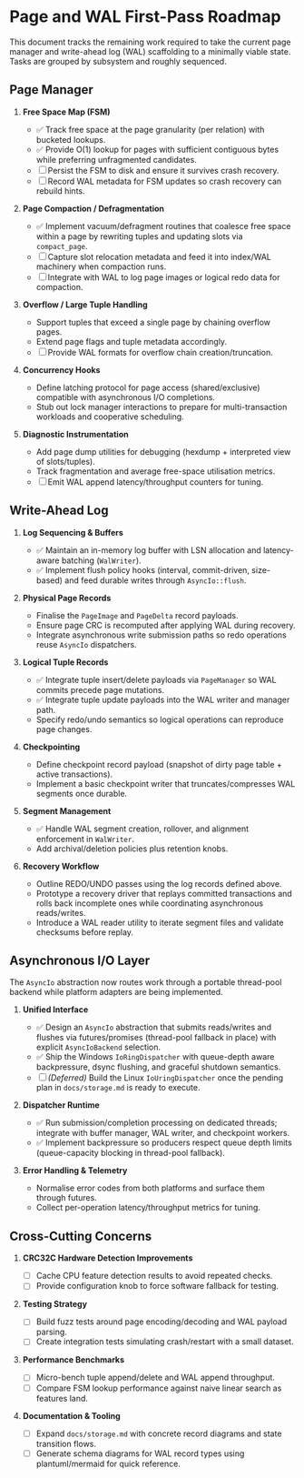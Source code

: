 # Page and WAL First-Pass Roadmap

This document tracks the remaining work required to take the current page manager and write-ahead log (WAL) scaffolding to a minimally viable state. Tasks are grouped by subsystem and roughly sequenced.

## Page Manager

1. **Free Space Map (FSM)**
   - ✅ Track free space at the page granularity (per relation) with bucketed lookups.
   - ✅ Provide O(1) lookup for pages with sufficient contiguous bytes while preferring unfragmented candidates.
   - ☐ Persist the FSM to disk and ensure it survives crash recovery.
   - ☐ Record WAL metadata for FSM updates so crash recovery can rebuild hints.

2. **Page Compaction / Defragmentation**
   - ✅ Implement vacuum/defragment routines that coalesce free space within a page by rewriting tuples and updating slots via `compact_page`.
   - ☐ Capture slot relocation metadata and feed it into index/WAL machinery when compaction runs.
   - ☐ Integrate with WAL to log page images or logical redo data for compaction.

3. **Overflow / Large Tuple Handling**
   - Support tuples that exceed a single page by chaining overflow pages.
   - Extend page flags and tuple metadata accordingly.
   - ☐ Provide WAL formats for overflow chain creation/truncation.

4. **Concurrency Hooks**
   - Define latching protocol for page access (shared/exclusive) compatible with asynchronous I/O completions.
   - Stub out lock manager interactions to prepare for multi-transaction workloads and cooperative scheduling.

5. **Diagnostic Instrumentation**
   - Add page dump utilities for debugging (hexdump + interpreted view of slots/tuples).
   - Track fragmentation and average free-space utilisation metrics.
   - ☐ Emit WAL append latency/throughput counters for tuning.

## Write-Ahead Log

1. **Log Sequencing & Buffers**
   - ✅ Maintain an in-memory log buffer with LSN allocation and latency-aware batching (`WalWriter`).
   - ✅ Implement flush policy hooks (interval, commit-driven, size-based) and feed durable writes through `AsyncIo::flush`.

2. **Physical Page Records**
   - Finalise the `PageImage` and `PageDelta` record payloads.
   - Ensure page CRC is recomputed after applying WAL during recovery.
   - Integrate asynchronous write submission paths so redo operations reuse `AsyncIo` dispatchers.

3. **Logical Tuple Records**
   - ✅ Integrate tuple insert/delete payloads via `PageManager` so WAL commits precede page mutations.
   - ✅ Integrate tuple update payloads into the WAL writer and manager path.
   - Specify redo/undo semantics so logical operations can reproduce page changes.

4. **Checkpointing**
   - Define checkpoint record payload (snapshot of dirty page table + active transactions).
   - Implement a basic checkpoint writer that truncates/compresses WAL segments once durable.

5. **Segment Management**
   - ✅ Handle WAL segment creation, rollover, and alignment enforcement in `WalWriter`.
   - Add archival/deletion policies plus retention knobs.

6. **Recovery Workflow**
   - Outline REDO/UNDO passes using the log records defined above.
   - Prototype a recovery driver that replays committed transactions and rolls back incomplete ones while coordinating asynchronous reads/writes.
   - Introduce a WAL reader utility to iterate segment files and validate checksums before replay.

## Asynchronous I/O Layer

The `AsyncIo` abstraction now routes work through a portable thread-pool backend while platform adapters are being implemented.

1. **Unified Interface**
   - ✅ Design an `AsyncIo` abstraction that submits reads/writes and flushes via futures/promises (thread-pool fallback in place) with explicit `AsyncIoBackend` selection.
   - ✅ Ship the Windows `IoRingDispatcher` with queue-depth aware backpressure, dsync flushing, and graceful shutdown semantics.
   - ☐ *(Deferred)* Build the Linux `IoUringDispatcher` once the pending plan in `docs/storage.md` is ready to execute.

2. **Dispatcher Runtime**
   - ✅ Run submission/completion processing on dedicated threads; integrate with buffer manager, WAL writer, and checkpoint workers.
   - ✅ Implement backpressure so producers respect queue depth limits (queue-capacity blocking in thread-pool fallback).

3. **Error Handling & Telemetry**
   - Normalise error codes from both platforms and surface them through futures.
   - Collect per-operation latency/throughput metrics for tuning.

## Cross-Cutting Concerns

1. **CRC32C Hardware Detection Improvements**
   - ☐ Cache CPU feature detection results to avoid repeated checks.
   - ☐ Provide configuration knob to force software fallback for testing.

2. **Testing Strategy**
   - ☐ Build fuzz tests around page encoding/decoding and WAL payload parsing.
   - ☐ Create integration tests simulating crash/restart with a small dataset.

3. **Performance Benchmarks**
   - ☐ Micro-bench tuple append/delete and WAL append throughput.
   - ☐ Compare FSM lookup performance against naive linear search as features land.

4. **Documentation & Tooling**
   - ☐ Expand `docs/storage.md` with concrete record diagrams and state transition flows.
   - ☐ Generate schema diagrams for WAL record types using plantuml/mermaid for quick reference.
